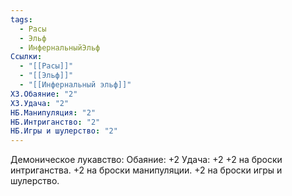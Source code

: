 ```yaml
---
tags:
  - Расы
  - Эльф
  - ИнфернальныйЭльф
Ссылки:
  - "[[Расы]]"
  - "[[Эльф]]"
  - "[[Инфернальный эльф]]"
ХЗ.Обаяние: "2"
ХЗ.Удача: "2"
НБ.Манипуляция: "2"
НБ.Интриганство: "2"
НБ.Игры и шулерство: "2"
---
```

Демоническое лукавство:
Обаяние: +2
Удача: +2
+2 на броски интриганства.
+2 на броски манипуляции. 
+2 на броски игры и шулерство. 








